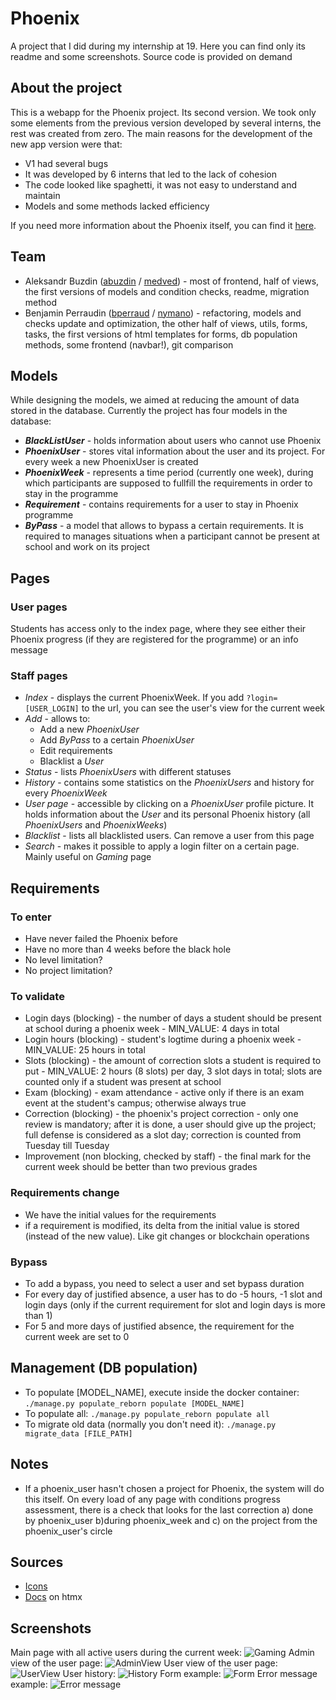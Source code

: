 # Phoenix
A project that I did during my internship at 19. Here you can find only its readme and some screenshots. Source code is provided on demand

## About the project
This is a webapp for the Phoenix project. Its second version. We took only some elements from the previous version developed by several interns, the rest was created from zero. The main reasons for the development of the new app version were that:
* V1 had several bugs
* It was developed by 6 interns that led to the lack of cohesion
* The code looked like spaghetti, it was not easy to understand and maintain
* Models and some methods lacked efficiency

If you need more information about the Phoenix itself, you can find it [here](https://man.s19.be/view/pedago/phoenix/).

## Team
* Aleksandr Buzdin ([abuzdin](https://profile.intra.42.fr/users/abuzdin) / [medved](https://profile.intra.42.fr/users/medved)) - most of frontend, half of views, the first versions of models and condition checks, readme, migration method
* Benjamin Perraudin ([bperraud](https://profile.intra.42.fr/users/bperraud) / [nymano](https://profile.intra.42.fr/users/nymano)) - refactoring, models and checks update and optimization, the other half of views, utils, forms, tasks, the first versions of html templates for forms, db population methods, some frontend (navbar!), git comparison

## Models
While designing the models, we aimed at reducing the amount of data stored in the database. Currently the project has four models in the database:
* ***BlackListUser*** - holds information about users who cannot use Phoenix
* ***PhoenixUser*** - stores vital information about the user and its project. For every week a new PhoenixUser is created
* ***PhoenixWeek*** - represents a time period (currently one week), during which participants are supposed to fullfill the requirements in order to stay in the programme
* ***Requirement*** - contains requirements for a user to stay in Phoenix programme
* ***ByPass*** - a model that allows to bypass a certain requirements. It is required to manages situations when a participant cannot be present at school and work on its project

## Pages
### User pages
Students has access only to the index page, where they see either their Phoenix progress (if they are registered for the programme) or an info message

### Staff pages
* *Index* - displays the current PhoenixWeek. If you add `?login=[USER_LOGIN]` to the url, you can see the user's view for the current week
* *Add* - allows to:
  - Add a new *PhoenixUser*
  - Add *ByPass* to a certain *PhoenixUser*
  - Edit requirements
  - Blacklist a *User*
* *Status* - lists *PhoenixUsers* with different statuses
* *History* - contains some statistics on the *PhoenixUsers* and history for every *PhoenixWeek*
* *User page* - accessible by clicking on a *PhoenixUser* profile picture. It holds information about the *User* and its personal Phoenix history (all *PhoenixUsers* and *PhoenixWeeks*)
* *Blacklist* - lists all blacklisted users. Can remove a user from this page
* *Search* - makes it possible to apply a login filter on a certain page. Mainly useful on *Gaming* page

## Requirements

### To enter
* Have never failed the Phoenix before
* Have no more than 4 weeks before the black hole
* No level limitation?
* No project limitation?

### To validate
* Login days (blocking) - the number of days a student should be present at school during a phoenix week - MIN_VALUE: 4 days in total
* Login hours (blocking) - student's logtime during a phoenix week - MIN_VALUE: 25 hours in total
* Slots (blocking) - the amount of correction slots a student is required to put - MIN_VALUE: 2 hours (8 slots) per day, 3 slot days in total; slots are counted only if a student was present at school
* Exam (blocking) - exam attendance - active only if there is an exam event at the student's campus; otherwise always true
* Correction (blocking) - the phoenix's project correction - only one review is mandatory; after it is done, a user should give up the project; full defense is considered as a slot day; correction is counted from Tuesday till Tuesday
* Improvement (non blocking, checked by staff) - the final mark for the current week should be better than two previous grades

### Requirements change
* We have the initial values for the requirements
* if a requirement is modified, its delta from the initial value is stored (instead of the new value). Like git changes or blockchain operations

### Bypass
* To add a bypass, you need to select a user and set bypass duration
* For every day of justified absence, a user has to do -5 hours, -1 slot and login days (only if the current requirement for slot and login days is more than 1)
* For 5 and more days of justified absence, the requirement for the current week are set to 0

## Management (DB population)
* To populate [MODEL_NAME], execute inside the docker container: `./manage.py populate_reborn populate [MODEL_NAME]`
* To populate all: `./manage.py populate_reborn populate all`
* To migrate old data (normally you don't need it): `./manage.py migrate_data [FILE_PATH]`

## Notes
* If a phoenix_user hasn't chosen a project for Phoenix, the system will do this itself. On every load of any page with conditions progress assessment, there is a check that looks for the last correction a) done by phoenix_user b)during phoenix_week and c) on the project from the phoenix_user's circle

## Sources
* [Icons](https://icon-sets.iconify.design/)
* [Docs](https://htmx.org/docs/) on htmx

## Screenshots
Main page with all active users during the current week:
![Gaming](https://github.com/baltsaros/phoenix/blob/main/pics/gaming.jpeg)
Admin view of the user page:
![AdminView](https://github.com/baltsaros/phoenix/blob/main/pics/userPageAdminView.jpeg)
User view of the user page:
![UserView](https://github.com/baltsaros/phoenix/blob/main/pics/history.jpeg)
User history:
![History](https://github.com/baltsaros/phoenix/blob/main/pics/History.jpeg)
Form example:
![Form](https://github.com/baltsaros/phoenix/blob/main/pics/form.jpeg)
Error message example:
![Error message](https://github.com/baltsaros/phoenix/blob/main/pics/errorMsg.jpeg)

